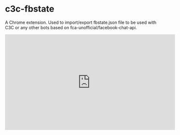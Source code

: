 # c3c-fbstate
A Chrome extension. Used to import/export fbstate.json file to be used with C3C or any other bots based on fca-unofficial/facebook-chat-api.

<iframe width="560" height="315" src="https://www.youtube.com/embed/KN6UzbisSFo" frameborder="0" allow="accelerometer; autoplay; encrypted-media; gyroscope; picture-in-picture" allowfullscreen></iframe>
